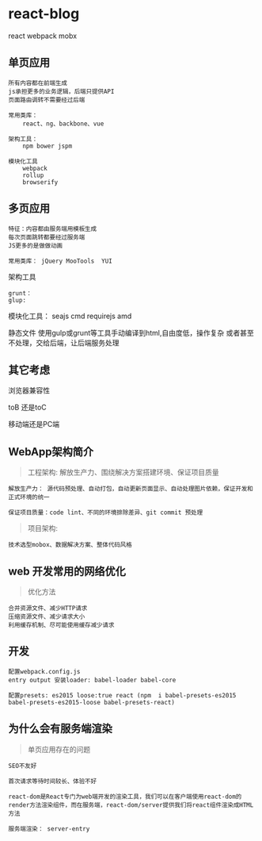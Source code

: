 # react-blog
react webpack  mobx


## 单页应用
    所有内容都在前端生成
    js承担更多的业务逻辑，后端只提供API
    页面路由调转不需要经过后端

    常用类库：
        react、ng、backbone、vue

    架构工具：
        npm bower jspm

    模块化工具
        webpack    
        rollup
        browserify
## 多页应用

    特征：内容都由服务端用模板生成
    每次页面跳转都要经过服务端
    JS更多的是做做动画

    常用类库： jQuery MooTools  YUI
架构工具

    grunt：
    glup: 

模块化工具：
    seajs cmd
    requirejs amd

静态文件
    使用gulp或grunt等工具手动编译到html,自由度低，操作复杂  或者甚至不处理，交给后端，让后端服务处理


## 其它考虑

浏览器兼容性

toB 还是toC

移动端还是PC端

## WebApp架构简介

> 工程架构: 解放生产力、围绕解决方案搭建环境、保证项目质量

    解放生产力： 源代码预处理、自动打包，自动更新页面显示、自动处理图片依赖，保证开发和正式环境的统一

    保证项目质量：code lint、不同的环境排除差异、git commit 预处理

> 项目架构:

    技术选型mobox、数据解决方案、整体代码风格

## web 开发常用的网络优化

> 优化方法

    合并资源文件、减少HTTP请求
    压缩资源文件、减少请求大小
    利用缓存机制、尽可能使用缓存减少请求

## 开发

    配置webpack.config.js
    entry output 安装loader: babel-loader babel-core

    配置presets: es2015 loose:true react (npm  i babel-presets-es2015 babel-presets-es2015-loose babel-presets-react)

## 为什么会有服务端渲染

> 单页应用存在的问题

    SEO不友好

    首次请求等待时间较长、体验不好

    react-dom是React专门为web端开发的渲染工具，我们可以在客户端使用react-dom的render方法渲染组件，而在服务端，react-dom/server提供我们将react组件渲染成HTML方法

    服务端渲染： server-entry